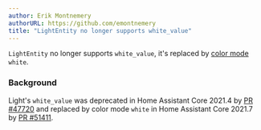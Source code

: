 ```yaml
---
author: Erik Montnemery
authorURL: https://github.com/emontnemery
title: "LightEntity no longer supports white_value"
---
```


`LightEntity` no longer supports `white_value`, it's replaced by
[color mode](/docs/core/entity/light#color-modes) `white`.

### Background
Light's `white_value` was deprecated in Home Assistant Core 2021.4 by 
[PR #47720](https://github.com/home-assistant/core/pull/47720)
and replaced by color mode `white` in Home Assistant Core 2021.7 by 
[PR #51411](https://github.com/home-assistant/core/pull/51411).
